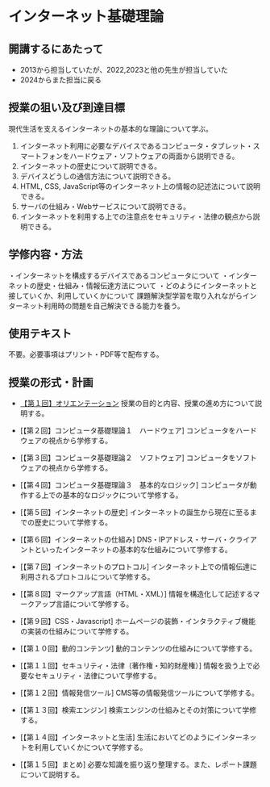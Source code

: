 # インターネット基礎理論

## 開講するにあたって
- 2013から担当していたが、2022,2023と他の先生が担当していた
- 2024からまた担当に戻る

## 授業の狙い及び到達目標
現代生活を支えるインターネットの基本的な理論について学ぶ。

1. インターネット利用に必要なデバイスであるコンピュータ・タブレット・スマートフォンをハードウェア・ソフトウェアの両面から説明できる。
2. インターネットの歴史について説明できる。
3. デバイスどうしの通信方法について説明できる。
4. HTML, CSS, JavaScript等のインターネット上の情報の記述法について説明できる。
5. サーバの仕組み・Webサービスについて説明できる。
6. インターネットを利用する上での注意点をセキュリティ・法律の観点から説明できる。

## 学修内容・方法
・インターネットを構成するデバイスであるコンピュータについて
・インターネットの歴史・仕組み・情報伝達方法について
・どのようにインターネットと接していくか、利用していくかについて
課題解決型学習を取り入れながらインターネット利用時の問題を自己解決できる能力を養う。

## 使用テキスト
不要。必要事項はプリント・PDF等で配布する。

## 授業の形式・計画
- [【第１回】オリエンテーション](./btoi_01.md)
授業の目的と内容、授業の進め方について説明する。

- [【第２回】コンピュータ基礎理論１　ハードウェア]
コンピュータをハードウェアの視点から学修する。

- [【第３回】コンピュータ基礎理論２　ソフトウェア]
コンピュータをソフトウェアの視点から学修する。

- [【第４回】コンピュータ基礎理論３　基本的なロジック]
コンピュータが動作する上での基本的なロジックについて学修する。

- [【第５回】インターネットの歴史]
インターネットの誕生から現在に至るまでの歴史について学修する。

- [【第６回】インターネットの仕組み]
DNS・IPアドレス・サーバ・クライアントといったインターネットの基本的な仕組みについて学修する。

- [【第７回】インターネットのプロトコル]
インターネット上での情報伝達に利用されるプロトコルについて学修する。

- [【第８回】マークアップ言語（HTML・XML）]
情報を構造化して記述するマークアップ言語について学修する。

- [【第９回】CSS・Javascript]
ホームページの装飾・インタラクティブ機能の実装の仕組みについて学修する。

- [【第１０回】動的コンテンツ]
動的コンテンツの仕組みについて学修する。

- [【第１１回】セキュリティ・法律（著作権・知的財産権）]
情報を扱う上で必要なセキュリティ・法律について学修する。

- [【第１２回】情報発信ツール]
CMS等の情報発信ツールについて学修する。

- [【第１３回】検索エンジン]
検索エンジンの仕組みとその対策について学修する。

- [【第１４回】インターネットと生活]
生活においてどのようにインターネットを利用していくかについて学修する。

- [【第１５回】まとめ]
必要な知識を振り返り整理する。また、レポート課題について説明する。
